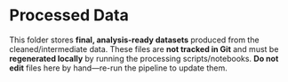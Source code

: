 # Processed Data

This folder stores **final, analysis-ready datasets** produced from the cleaned/intermediate data.
These files are **not tracked in Git** and must be **regenerated locally** by running the processing
scripts/notebooks. **Do not edit** files here by hand—re-run the pipeline to update them.



